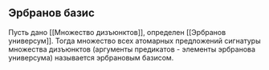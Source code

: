 ## Эрбранов базис
Пусть дано [[Множество дизъюнктов]], определен [[Эрбранов универсум]]. Тогда множество всех атомарных предложений сигнатуры множества дизъюнктов (аргументы предикатов - элементы эрбранова универсума) называется эрбрановым базисом.